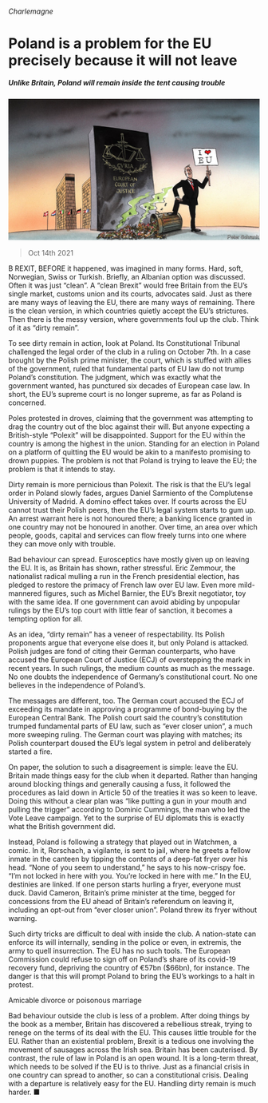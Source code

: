 ###### Charlemagne

# Poland is a problem for the EU precisely because it will not leave 

##### Unlike Britain, Poland will remain inside the tent causing trouble 

![image](images/20211016_EUD000_1.jpg) 

> Oct 14th 2021 

B REXIT, BEFORE it happened, was imagined in many forms. Hard, soft, Norwegian, Swiss or Turkish. Briefly, an Albanian option was discussed. Often it was just “clean”. A “clean Brexit” would free Britain from the EU’s single market, customs union and its courts, advocates said. Just as there are many ways of leaving the EU, there are many ways of remaining. There is the clean version, in which countries quietly accept the EU’s strictures. Then there is the messy version, where governments foul up the club. Think of it as “dirty remain”.

To see dirty remain in action, look at Poland. Its Constitutional Tribunal challenged the legal order of the club in a ruling on October 7th. In a case brought by the Polish prime minister, the court, which is stuffed with allies of the government, ruled that fundamental parts of EU law do not trump Poland’s constitution. The judgment, which was exactly what the government wanted, has punctured six decades of European case law. In short, the EU’s supreme court is no longer supreme, as far as Poland is concerned.


Poles protested in droves, claiming that the government was attempting to drag the country out of the bloc against their will. But anyone expecting a British-style “Polexit” will be disappointed. Support for the EU within the country is among the highest in the union. Standing for an election in Poland on a platform of quitting the EU would be akin to a manifesto promising to drown puppies. The problem is not that Poland is trying to leave the EU; the problem is that it intends to stay.

Dirty remain is more pernicious than Polexit. The risk is that the EU’s legal order in Poland slowly fades, argues Daniel Sarmiento of the Complutense University of Madrid. A domino effect takes over. If courts across the EU cannot trust their Polish peers, then the EU’s legal system starts to gum up. An arrest warrant here is not honoured there; a banking licence granted in one country may not be honoured in another. Over time, an area over which people, goods, capital and services can flow freely turns into one where they can move only with trouble.

Bad behaviour can spread. Eurosceptics have mostly given up on leaving the EU. It is, as Britain has shown, rather stressful. Eric Zemmour, the nationalist radical mulling a run in the French presidential election, has pledged to restore the primacy of French law over EU law. Even more mild-mannered figures, such as Michel Barnier, the EU’s Brexit negotiator, toy with the same idea. If one government can avoid abiding by unpopular rulings by the EU’s top court with little fear of sanction, it becomes a tempting option for all.

As an idea, “dirty remain” has a veneer of respectability. Its Polish proponents argue that everyone else does it, but only Poland is attacked. Polish judges are fond of citing their German counterparts, who have accused the European Court of Justice (ECJ) of overstepping the mark in recent years. In such rulings, the medium counts as much as the message. No one doubts the independence of Germany’s constitutional court. No one believes in the independence of Poland’s.

The messages are different, too. The German court accused the ECJ of exceeding its mandate in approving a programme of bond-buying by the European Central Bank. The Polish court said the country’s constitution trumped fundamental parts of EU law, such as “ever closer union”, a much more sweeping ruling. The German court was playing with matches; its Polish counterpart doused the EU’s legal system in petrol and deliberately started a fire.

On paper, the solution to such a disagreement is simple: leave the EU. Britain made things easy for the club when it departed. Rather than hanging around blocking things and generally causing a fuss, it followed the procedures as laid down in Article 50 of the treaties it was so keen to leave. Doing this without a clear plan was “like putting a gun in your mouth and pulling the trigger” according to Dominic Cummings, the man who led the Vote Leave campaign. Yet to the surprise of EU diplomats this is exactly what the British government did.

Instead, Poland is following a strategy that played out in Watchmen, a comic. In it, Rorschach, a vigilante, is sent to jail, where he greets a fellow inmate in the canteen by tipping the contents of a deep-fat fryer over his head. “None of you seem to understand,” he says to his now-crispy foe. “I’m not locked in here with you. You’re locked in here with me.” In the EU, destinies are linked. If one person starts hurling a fryer, everyone must duck. David Cameron, Britain’s prime minister at the time, begged for concessions from the EU ahead of Britain’s referendum on leaving it, including an opt-out from “ever closer union”. Poland threw its fryer without warning.

Such dirty tricks are difficult to deal with inside the club. A nation-state can enforce its will internally, sending in the police or even, in extremis, the army to quell insurrection. The EU has no such tools. The European Commission could refuse to sign off on Poland’s share of its covid-19 recovery fund, depriving the country of €57bn ($66bn), for instance. The danger is that this will prompt Poland to bring the EU’s workings to a halt in protest.

Amicable divorce or poisonous marriage

Bad behaviour outside the club is less of a problem. After doing things by the book as a member, Britain has discovered a rebellious streak, trying to renege on the terms of its deal with the EU. This causes little trouble for the EU. Rather than an existential problem, Brexit is a tedious one involving the movement of sausages across the Irish sea. Britain has been cauterised. By contrast, the rule of law in Poland is an open wound. It is a long-term threat, which needs to be solved if the EU is to thrive. Just as a financial crisis in one country can spread to another, so can a constitutional crisis. Dealing with a departure is relatively easy for the EU. Handling dirty remain is much harder. ■

